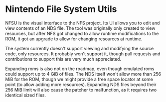 # Nintendo File System Utils

NFSU is the visual interface to the NFS project. Its UI allows you to edit and view contents of an NDS file. The tool was originally only created to view resources, but after NFS got changed to allow runtime modifications to the ROM, it got an upgrade to allow for changing resources at runtime.

The system currently doesn't support viewing and modifying the source code, only resources. It probably won't support it, though pull requests and contributions to support this are very much appreciated.

Expanding roms is also not on the roadmap, even though emulated roms could support up to 4 GiB of files. The NDS itself won't allow more than 256 MiB for the ROM, though we might provide a free space locator at some point (to allow adding more resources). Expanding NDS files beyond their 256 MiB limit will also cause the patcher to malfunction, as it requires two identical sized files. 